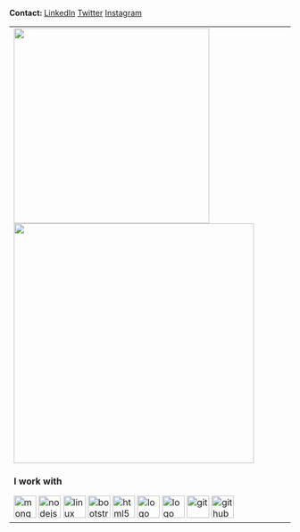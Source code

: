 

<p><strong>Contact: </strong> <a  href="https://linkedin.com/in/tchiinhemba">LinkedIn</a> <a href="https://twitter.com/tchiinhemba">Twitter</a> <a href="https://www.instagram.com/tchiinhemba">Instagram</a> </p>

 <table>
  <tr>
    <td>
     <img width="350px" src="https://github-readme-stats.vercel.app/api/top-langs/?username=tchiinhemba&count_private=true&layout=compact" />
     <img width="430px" src="https://github-readme-stats.vercel.app/api/?username=tchiinhemba&count_private=true" />
    </td>
  </tr>
  <tr>
    <td>
      <p><strong>I work with</strong></p>
      <img src="https://github.com/konpa/devicon/blob/master/icons/mongodb/mongodb-original.svg" alt="mongodb" width="40" height="40"/>
      <img src="https://github.com/detain/svg-logos/blob/master/svg/nodejs-icon.svg" alt="nodejs" width="40" height="40"/>
      <img src="https://github.com/konpa/devicon/blob/master/icons/linux/linux-original.svg" alt="linux" width="40" height="40"/>
      <img src="https://www.vectorlogo.zone/logos/getbootstrap/getbootstrap-icon.svg" alt="bootstrap" width="40" height="40"/>
      <img src="https://github.com/rdimascio/icons/blob/master/icons/color/html5.svg" alt="html5" width="40" height="40"/>
      <img src="https://github.com/konpa/devicon/blob/master/icons/css3/css3-original.svg" alt="logo css3" width="40" height="40" />
      <img src="https://github.com/detain/svg-logos/blob/master/svg/javascript-1.svg" alt="logo js" width="40" height="40" />
      <img src="https://www.vectorlogo.zone/logos/git-scm/git-scm-icon.svg" alt="git" width="40" height="40"/>
      <img src="https://www.vectorlogo.zone/logos/github/github-tile.svg" alt="github" width="40" height="40"/>
    </td>
  </tr>
 </table>
